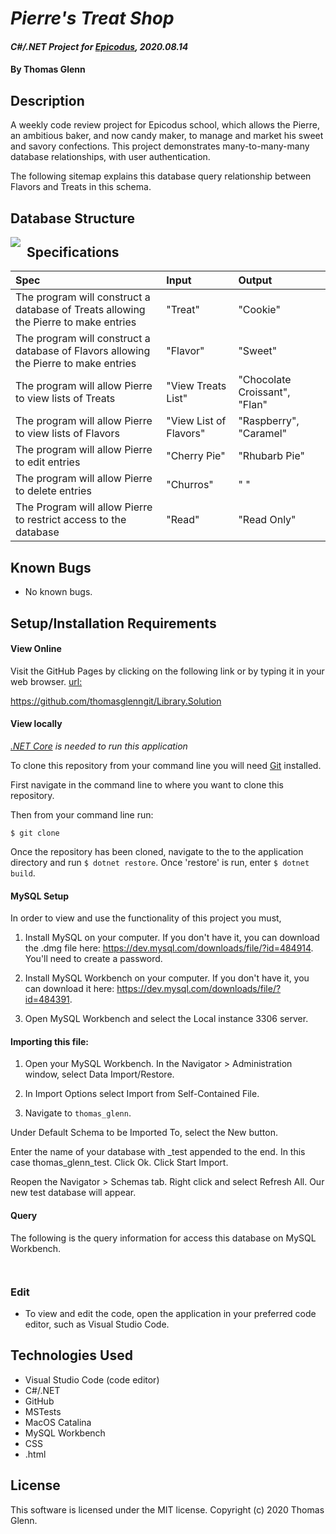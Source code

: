 # _Pierre's Treat Shop_

#### _C#/.NET Project for [Epicodus](https://www.epicodus.com/), 2020.08.14_

#### By **Thomas Glenn**

## Description
A weekly code review project for Epicodus school, which allows the Pierre, an ambitious baker, and now candy maker, to manage and market his sweet and savory confections. This project demonstrates many-to-many-many database relationships, with user authentication. 


The following sitemap explains this database query relationship between Flavors and Treats in this schema.

## Database Structure
<img src="Treats/wwwroot/assets/images/LibraryDatabase.png"          style="float: left; margin-right: 10px;" />

## Specifications

| Spec | Input | Output | 
|:--------- |:--------- |:-------- |
| The program will construct a database of Treats allowing the Pierre to make entries | "Treat" | "Cookie" | 
| The program will construct a database of Flavors allowing the Pierre to make entries | "Flavor"  | "Sweet" |
| The program will allow Pierre to view lists of Treats | "View Treats List" | "Chocolate Croissant", "Flan" |
| The program will allow Pierre to view lists of Flavors |  "View List of Flavors" | "Raspberry", "Caramel" |
| The program will allow Pierre to edit entries | "Cherry Pie" | "Rhubarb Pie" |
| The program will allow Pierre to delete entries | "Churros" | " " | 
| The Program will allow Pierre to restrict access to the database | "Read" | "Read Only" |

## Known Bugs
* No known bugs.   

## Setup/Installation Requirements
#### View Online
Visit the GitHub Pages by clicking on the following link or by typing it in your web browser. 
<url:>

https://github.com/thomasglenngit/Library.Solution

#### View locally

*[.NET Core](https://dotnet.microsoft.com/download/dotnet-core/2.2) is needed to run this application*

To clone this repository from your command line you will need [Git](https://git-scm.com/) installed. 

First navigate in the command line to where you want to clone this repository. 

Then from your command line run:

`$ git clone `

Once the repository has been cloned, navigate to the to the application directory and run `$ dotnet restore`.
Once 'restore' is run, enter `$ dotnet build`.

#### MySQL Setup
In order to view and use the functionality of this project you must,
1. Install MySQL on your computer. If you don't have it, you can download the .dmg file here:
https://dev.mysql.com/downloads/file/?id=484914. You'll need to create a password.

2. Install MySQL Workbench on your computer. If you don't have it, you can download it here:
https://dev.mysql.com/downloads/file/?id=484391.

3. Open MySQL Workbench and select the Local instance 3306 server. 

#### Importing this file:
1. Open your MySQL Workbench. In the Navigator > Administration window, select Data Import/Restore.

2. In Import Options select Import from Self-Contained File.

3. Navigate to `thomas_glenn`.

Under Default Schema to be Imported To, select the New button.

Enter the name of your database with _test appended to the end.
In this case thomas_glenn_test.
Click Ok.
Click Start Import.

Reopen the Navigator > Schemas tab. Right click and select Refresh All. Our new test database will appear.

#### Query
The following is the query information for access this database on MySQL Workbench.
```


```

### Edit
* To view and edit the code, open the application in your preferred code editor, such as Visual Studio Code.

## Technologies Used
* Visual Studio Code (code editor)
* C#/.NET
* GitHub
* MSTests
* MacOS Catalina
* MySQL Workbench
* CSS
* .html

## License
This software is licensed under the MIT license. Copyright (c) 2020 Thomas Glenn.

